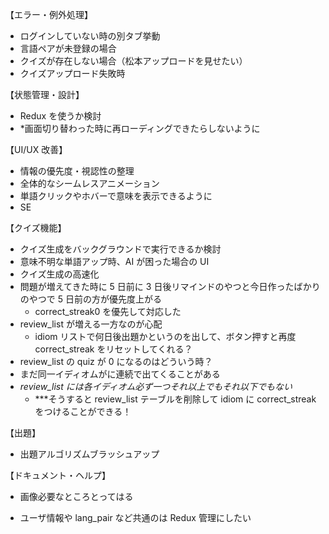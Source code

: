 【エラー・例外処理】

- ログインしていない時の別タブ挙動
- 言語ペアが未登録の場合
- クイズが存在しない場合（松本アップロードを見せたい）
- クイズアップロード失敗時

【状態管理・設計】

- Redux を使うか検討
- \*画面切り替わった時に再ローディングできたらしないように

【UI/UX 改善】

- 情報の優先度・視認性の整理
- 全体的なシームレスアニメーション
- 単語クリックやホバーで意味を表示できるように
- SE

【クイズ機能】

- クイズ生成をバックグラウンドで実行できるか検討
- 意味不明な単語アップ時、AI が困った場合の UI
- クイズ生成の高速化
- 問題が増えてきた時に 5 日前に 3 日後リマインドのやつと今日作ったばかりのやつで 5 日前の方が優先度上がる
  - correct_streak0 を優先して対応した
- review_list が増える一方なのが心配
  - idiom リストで何日後出題かというのを出して、ボタン押すと再度 correct_streak をリセットしてくれる？
- review_list の quiz が 0 になるのはどういう時？
- まだ同一イディオムがに連続で出てくることがある
- _review_list には各イディオム必ず一つそれ以上でもそれ以下でもない_
  - \*\*\*そうすると review_list テーブルを削除して idiom に correct_streak をつけることができる！

【出題】

- 出題アルゴリズムブラッシュアップ

【ドキュメント・ヘルプ】

- 画像必要なところとってはる

- ユーザ情報や lang_pair など共通のは Redux 管理にしたい
